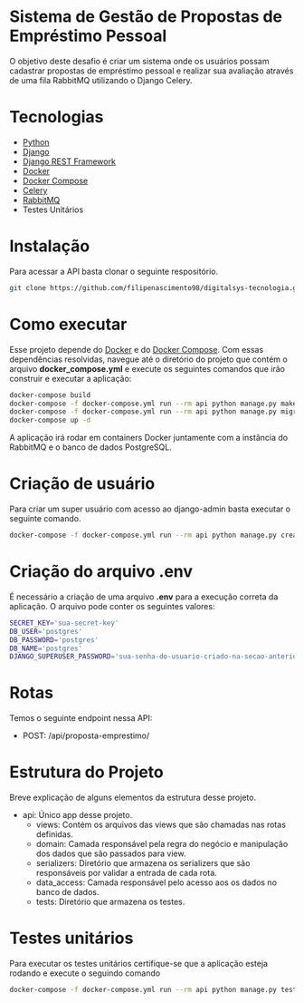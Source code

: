 # Sistema de Gestão de Propostas de Empréstimo Pessoal 

O objetivo deste desafio é criar um sistema onde os usuários possam cadastrar propostas de empréstimo pessoal e realizar sua avaliação através de uma fila RabbitMQ utilizando o Django Celery.

# Tecnologias
- [Python](https://www.python.org/)
- [Django](https://www.djangoproject.com/)
- [Django REST Framework](https://www.django-rest-framework.org/)
- [Docker](https://www.docker.com/)
- [Docker Compose](https://docs.docker.com/compose/)
- [Celery](https://docs.celeryq.dev/en/stable/)
- [RabbitMQ](https://www.rabbitmq.com/)
- Testes Unitários

# Instalação

Para acessar a API basta clonar o seguinte respositório.
```bash
git clone https://github.com/filipenascimento98/digitalsys-tecnologia.git
```

# Como executar
Esse projeto depende do [Docker](https://www.docker.com/) e do [Docker Compose](https://docs.docker.com/compose/). Com essas dependências resolvidas, navegue até o diretório do projeto que contém o arquivo __docker_compose.yml__ e execute os seguintes comandos que irão construir e executar a aplicação:
```bash
docker-compose build
docker-compose -f docker-compose.yml run --rm api python manage.py makemigrations
docker-compose -f docker-compose.yml run --rm api python manage.py migrate
docker-compose up -d
```
A aplicação irá rodar em containers Docker juntamente com a instância do RabbitMQ e o banco de dados PostgreSQL.

# Criação de usuário
Para criar um super usuário com acesso ao django-admin basta executar o seguinte comando.
```bash
docker-compose -f docker-compose.yml run --rm api python manage.py createsuperuser --noinput --username <seu-username> --email <seu-email>
```

# Criação do arquivo .env
É necessário a criação de uma arquivo __.env__ para a execução correta da aplicação. O arquivo pode conter os seguintes valores:
```bash
SECRET_KEY='sua-secret-key'
DB_USER='postgres'
DB_PASSWORD='postgres'
DB_NAME='postgres'
DJANGO_SUPERUSER_PASSWORD='sua-senha-do-usuario-criado-na-secao-anterior'
```

# Rotas
Temos o seguinte endpoint nessa API:

* POST: /api/proposta-emprestimo/


# Estrutura do Projeto
Breve explicação de alguns elementos da estrutura desse projeto.
* api: Único app desse projeto.
    * views: Contém os arquivos das views que são chamadas nas rotas definidas.
    * domain: Camada responsável pela regra do negócio e manipulação dos dados que são passados para view.
    * serializers: Diretório que armazena os serializers que são responsáveis por validar a entrada de cada rota.
    * data_access: Camada responsável pelo acesso aos os dados no banco de dados.
    * tests: Diretório que armazena os testes.

# Testes unitários
Para executar os testes unitários certifique-se que a aplicação esteja rodando e execute o seguindo comando
```bash
docker-compose -f docker-compose.yml run --rm api python manage.py test -b
```